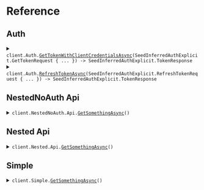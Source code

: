 # Reference
## Auth
<details><summary><code>client.Auth.<a href="/src/SeedInferredAuthExplicit/Auth/AuthClient.cs">GetTokenWithClientCredentialsAsync</a>(SeedInferredAuthExplicit.GetTokenRequest { ... }) -> SeedInferredAuthExplicit.TokenResponse</code></summary>
<dl>
<dd>

#### 🔌 Usage

<dl>
<dd>

<dl>
<dd>

```csharp
await client.Auth.GetTokenWithClientCredentialsAsync(
    new SeedInferredAuthExplicit.GetTokenRequest
    {
        XApiKey = "X-Api-Key",
        ClientId = "client_id",
        ClientSecret = "client_secret",
        Audience = "https://api.example.com",
        GrantType = "client_credentials",
        Scope = "scope",
    }
);
```
</dd>
</dl>
</dd>
</dl>

#### ⚙️ Parameters

<dl>
<dd>

<dl>
<dd>

**request:** `SeedInferredAuthExplicit.GetTokenRequest` 
    
</dd>
</dl>
</dd>
</dl>


</dd>
</dl>
</details>

<details><summary><code>client.Auth.<a href="/src/SeedInferredAuthExplicit/Auth/AuthClient.cs">RefreshTokenAsync</a>(SeedInferredAuthExplicit.RefreshTokenRequest { ... }) -> SeedInferredAuthExplicit.TokenResponse</code></summary>
<dl>
<dd>

#### 🔌 Usage

<dl>
<dd>

<dl>
<dd>

```csharp
await client.Auth.RefreshTokenAsync(
    new SeedInferredAuthExplicit.RefreshTokenRequest
    {
        XApiKey = "X-Api-Key",
        ClientId = "client_id",
        ClientSecret = "client_secret",
        RefreshToken = "refresh_token",
        Audience = "https://api.example.com",
        GrantType = "refresh_token",
        Scope = "scope",
    }
);
```
</dd>
</dl>
</dd>
</dl>

#### ⚙️ Parameters

<dl>
<dd>

<dl>
<dd>

**request:** `SeedInferredAuthExplicit.RefreshTokenRequest` 
    
</dd>
</dl>
</dd>
</dl>


</dd>
</dl>
</details>

## NestedNoAuth Api
<details><summary><code>client.NestedNoAuth.Api.<a href="/src/SeedInferredAuthExplicit/NestedNoAuth/Api/ApiClient.cs">GetSomethingAsync</a>()</code></summary>
<dl>
<dd>

#### 🔌 Usage

<dl>
<dd>

<dl>
<dd>

```csharp
await client.NestedNoAuth.Api.GetSomethingAsync();
```
</dd>
</dl>
</dd>
</dl>


</dd>
</dl>
</details>

## Nested Api
<details><summary><code>client.Nested.Api.<a href="/src/SeedInferredAuthExplicit/Nested/Api/ApiClient.cs">GetSomethingAsync</a>()</code></summary>
<dl>
<dd>

#### 🔌 Usage

<dl>
<dd>

<dl>
<dd>

```csharp
await client.Nested.Api.GetSomethingAsync();
```
</dd>
</dl>
</dd>
</dl>


</dd>
</dl>
</details>

## Simple
<details><summary><code>client.Simple.<a href="/src/SeedInferredAuthExplicit/Simple/SimpleClient.cs">GetSomethingAsync</a>()</code></summary>
<dl>
<dd>

#### 🔌 Usage

<dl>
<dd>

<dl>
<dd>

```csharp
await client.Simple.GetSomethingAsync();
```
</dd>
</dl>
</dd>
</dl>


</dd>
</dl>
</details>
